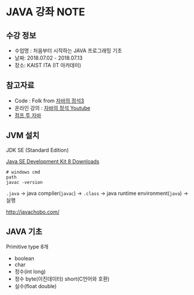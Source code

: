 # JAVA 강좌 NOTE

## 수강 정보

* 수업명 : 처음부터 시작하는 JAVA 프로그래밍 기초
* 날짜: 2018.07.02 - 2018.07.13
* 장소: KAIST ITA (IT 아카데미)

## 참고자료

* Code : Folk from [자바의 정석3](https://github.com/castello/javajungsuk3)
* 온라인 강의 : [자바의 정석 Youtube](https://www.youtube.com/watch?v=xRkCbqR0v84&list=PLW2UjW795-f5LNeTO6VQB1ZIeZJ_kwEG10)
* [점프 투 자바](https://wikidocs.net/book/31)

## JVM 설치

JDK SE (Standard Edition)

[Java SE Development Kit 8 Downloads](http://www.oracle.com/technetwork/java/javase/downloads/jdk8-downloads-2133151.html)


```
# windows cmd
path
javac -version
```

`.java` → java compiler(`javac`) → `.class` → java runtime environment(`java`)  → 실행

http://javachobo.com/

## JAVA 기초

Primitive type 8개
* boolean
* char
* 정수(int long)
* 정수 byte(이진데이터) short(C언어와 호환)
* 실수(float double)
